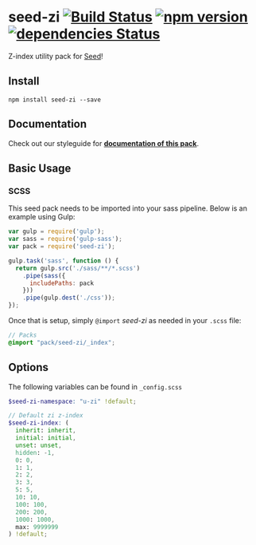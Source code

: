 # seed-zi [![Build Status](https://travis-ci.org/helpscout/seed-zi.svg?branch=master)](https://travis-ci.org/helpscout/seed-zi) [![npm version](https://badge.fury.io/js/seed-zi.svg)](https://badge.fury.io/js/seed-zi) [![dependencies Status](https://david-dm.org/helpscout/seed-zi/status.svg)](https://david-dm.org/helpscout/seed-zi)

Z-index utility pack for [Seed](https://github.com/helpscout/seed)!

## Install
```
npm install seed-zi --save
```


## Documentation

Check out our styleguide for **[documentation of this pack](http://style.helpscout.com/seed/packs/seed-zi/)**.


## Basic Usage

### SCSS
This seed pack needs to be imported into your sass pipeline. Below is an example using Gulp:


```javascript
var gulp = require('gulp');
var sass = require('gulp-sass');
var pack = require('seed-zi');

gulp.task('sass', function () {
  return gulp.src('./sass/**/*.scss')
    .pipe(sass({
      includePaths: pack
    }))
    .pipe(gulp.dest('./css'));
});
```

Once that is setup, simply `@import` *seed-zi* as needed in your `.scss` file:

```scss
// Packs
@import "pack/seed-zi/_index";
```

## Options

The following variables can be found in `_config.scss`

```scss
$seed-zi-namespace: "u-zi" !default;

// Default zi z-index
$seed-zi-index: (
  inherit: inherit,
  initial: initial,
  unset: unset,
  hidden: -1,
  0: 0,
  1: 1,
  2: 2,
  3: 3,
  5: 5,
  10: 10,
  100: 100,
  200: 200,
  1000: 1000,
  max: 9999999
) !default;
```
